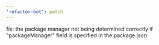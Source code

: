 ```yaml
---
'refactor-bot': patch
---
```


fix: the package manager not being determined correctly if "packageManager"
field is specified in the package.json
